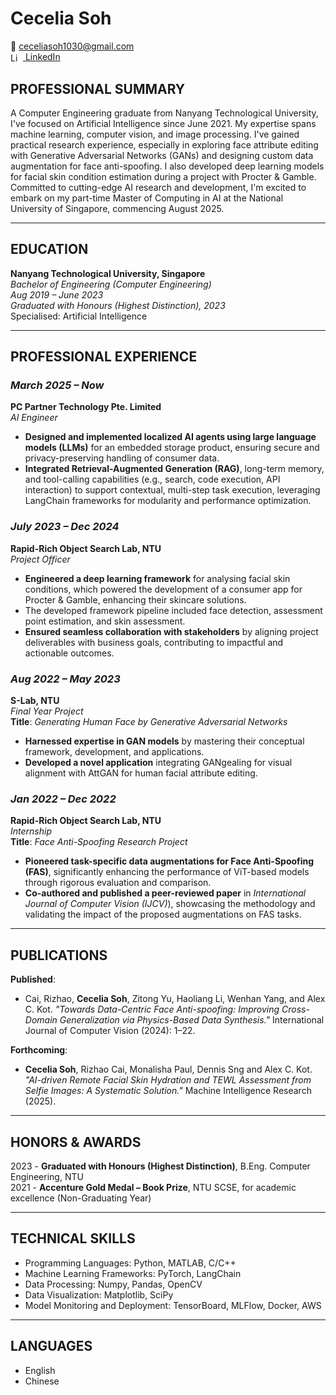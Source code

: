 # Cecelia Soh
📧 <a href="mailto:ceceliasoh1030@gmail.com">ceceliasoh1030@gmail.com</a><br>
<a href="https://www.linkedin.com/in/cecelia-soh-6b3522217/" target="_blank">
  <img src="https://cdn.jsdelivr.net/gh/simple-icons/simple-icons/icons/linkedin.svg" alt="LinkedIn" width="16" style="vertical-align:middle; margin-right:4px;">
  LinkedIn
</a>

## PROFESSIONAL SUMMARY

A Computer Engineering graduate from Nanyang Technological University, I've focused on Artificial Intelligence since June 2021. My expertise spans machine learning, computer vision, and image processing. I've gained practical research experience, especially in exploring face attribute editing with Generative Adversarial Networks (GANs) and designing custom data augmentation for face anti-spoofing. I also developed deep learning models for facial skin condition estimation during a project with Procter & Gamble. Committed to cutting-edge AI research and development, I'm excited to embark on my part-time Master of Computing in AI at the National University of Singapore, commencing August 2025.

---

## EDUCATION

**Nanyang Technological University, Singapore**  
_Bachelor of Engineering (Computer Engineering)_  
_Aug 2019 – June 2023_ <br>
_Graduated with Honours (Highest Distinction), 2023_  <br>
Specialised: Artificial Intelligence  

---

## PROFESSIONAL EXPERIENCE

### _March 2025 – Now_  
**PC Partner Technology Pte. Limited**  
_AI Engineer_
- **Designed and implemented localized AI agents using large language models (LLMs)** for an embedded storage product, ensuring secure and privacy-preserving handling of consumer data.
- **Integrated Retrieval-Augmented Generation (RAG)**, long-term memory, and tool-calling capabilities (e.g., search, code execution, API interaction) to support contextual, multi-step task execution, leveraging LangChain frameworks for modularity and performance optimization.


### _July 2023 – Dec 2024_  
**Rapid-Rich Object Search Lab, NTU**  
_Project Officer_
- **Engineered a deep learning framework** for analysing facial skin conditions, which powered the development of a consumer app for Procter & Gamble, enhancing their skincare solutions.
- The developed framework pipeline included face detection, assessment point estimation, and skin assessment.
- **Ensured seamless collaboration with stakeholders** by aligning project deliverables with business goals, contributing to impactful and actionable outcomes.


### _Aug 2022 – May 2023_  
**S-Lab, NTU**  
_Final Year Project_ <br>
**Title**: _Generating Human Face by Generative Adversarial Networks_  
- **Harnessed expertise in GAN models** by mastering their conceptual framework, development, and applications.
- **Developed a novel application** integrating GANgealing for visual alignment with AttGAN for human facial attribute editing.


### _Jan 2022 – Dec 2022_  
**Rapid-Rich Object Search Lab, NTU**  
_Internship_ <br>
**Title**: _Face Anti-Spoofing Research Project_  
- **Pioneered task-specific data augmentations for Face Anti-Spoofing (FAS)**, significantly enhancing the performance of ViT-based models through rigorous evaluation and comparison.
- **Co-authored and published a peer-reviewed paper** in *International Journal of Computer Vision (IJCV)*), showcasing the methodology and validating the impact of the proposed augmentations on FAS tasks.

---

## PUBLICATIONS

**Published**:  
- Cai, Rizhao, **Cecelia Soh**, Zitong Yu, Haoliang Li, Wenhan Yang, and Alex C. Kot. _"Towards Data-Centric Face Anti-spoofing: Improving Cross-Domain Generalization via Physics-Based Data Synthesis."_ International Journal of Computer Vision (2024): 1–22.

**Forthcoming**:  
- **Cecelia Soh**, Rizhao Cai, Monalisha Paul, Dennis Sng and Alex C. Kot. _"AI-driven Remote Facial Skin Hydration and TEWL Assessment from Selfie Images: A Systematic Solution."_ Machine Intelligence Research (2025).

---

## HONORS & AWARDS

2023 - **Graduated with Honours (Highest Distinction)**, B.Eng. Computer Engineering, NTU  
2021 - **Accenture Gold Medal – Book Prize**, NTU SCSE, for academic excellence (Non-Graduating Year)

---

## TECHNICAL SKILLS

- Programming Languages: Python, MATLAB, C/C++  
- Machine Learning Frameworks: PyTorch, LangChain  
- Data Processing: Numpy, Pandas, OpenCV  
- Data Visualization: Matplotlib, SciPy  
- Model Monitoring and Deployment: TensorBoard, MLFlow, Docker, AWS

---

## LANGUAGES

- English  
- Chinese
